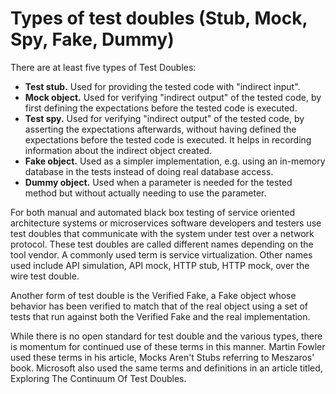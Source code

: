 # Types of test doubles \(Stub, Mock, Spy, Fake, Dummy\)

There are at least five types of Test Doubles:

* **Test stub.** Used for providing the tested code with "indirect input".
* **Mock object.** Used for verifying "indirect output" of the tested code, by first defining the expectations before the tested code is executed.
* **Test spy.** Used for verifying "indirect output" of the tested code, by asserting the expectations afterwards, without having defined the expectations before the tested code is executed. It helps in recording information about the indirect object created.
* **Fake object.** Used as a simpler implementation, e.g. using an in-memory database in the tests instead of doing real database access.
* **Dummy object.** Used when a parameter is needed for the tested method but without actually needing to use the parameter.

For both manual and automated black box testing of service oriented architecture systems or microservices software developers and testers use test doubles that communicate with the system under test over a network protocol. These test doubles are called different names depending on the tool vendor. A commonly used term is service virtualization. Other names used include API simulation, API mock, HTTP stub, HTTP mock, over the wire test double.

Another form of test double is the Verified Fake, a Fake object whose behavior has been verified to match that of the real object using a set of tests that run against both the Verified Fake and the real implementation.

While there is no open standard for test double and the various types, there is momentum for continued use of these terms in this manner. Martin Fowler used these terms in his article, Mocks Aren't Stubs referring to Meszaros' book. Microsoft also used the same terms and definitions in an article titled, Exploring The Continuum Of Test Doubles.

